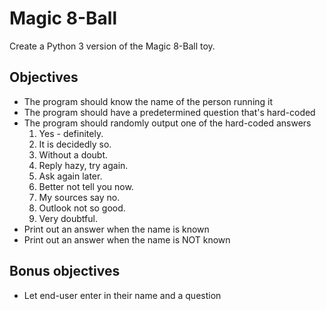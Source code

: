 # Magic 8-Ball

Create a Python 3 version of the Magic 8-Ball toy.

## Objectives

* The program should know the name of the person running it
* The program should have a predetermined question that's hard-coded
* The program should randomly output one of the hard-coded answers
  1.  Yes - definitely.
  2.  It is decidedly so.
  3.  Without a doubt.
  4.  Reply hazy, try again.
  5.  Ask again later.
  6.  Better not tell you now.
  7.  My sources say no.
  8.  Outlook not so good.
  9.  Very doubtful.
* Print out an answer when the name is known
* Print out an answer when the name is NOT known 

## Bonus objectives
* Let end-user enter in their name and a question
